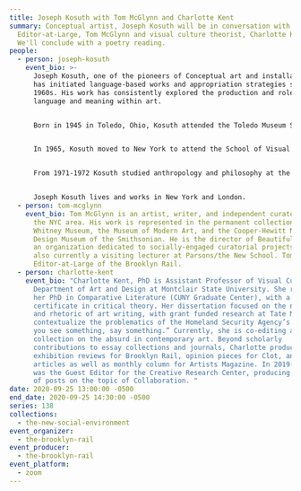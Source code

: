 ```yaml
---
title: Joseph Kosuth with Tom McGlynn and Charlotte Kent
summary: Conceptual artist, Joseph Kosuth will be in conversation with Rail
  Editor-at-Large, Tom McGlynn and visual culture theorist, Charlotte Kent.
  We'll conclude with a poetry reading.
people:
  - person: joseph-kosuth
    event_bio: >-
      Joseph Kosuth, one of the pioneers of Conceptual art and installation art,
      has initiated language-based works and appropriation strategies since the
      1960s. His work has consistently explored the production and role of
      language and meaning within art.


      Born in 1945 in Toledo, Ohio, Kosuth attended the Toledo Museum School of Design from 1955 to 1962 and studied privately under the Belgian painter Line Bloom Draper. From 1963 to 1964, he was enrolled at the Cleveland Institute of Art.


      In 1965, Kosuth moved to New York to attend the School of Visual Arts, where he would later join the faculty. Soon after, he abandoned painting and began making conceptual works, which were first shown in 1967 at the exhibition space he co-founded, known as the Museum of Normal Art. In 1969 Kosuth held his first solo exhibition at Leo Castelli Gallery, New York, and in the same year became the American editor of the journal Art and Language.


      From 1971-1972 Kosuth studied anthropology and philosophy at the New School for Social Research, New York. The philosophy of Ludwig Wittgenstein, amongst others, influenced the development of his art from the late sixties to mid-seventies. His more than fifty-year inquiry into the relation of language to art has taken the form of installations, museum exhibitions, public commissions and publications throughout Europe, the Americas and Asia, including Documenta and the Venice Biennale on multiple occasions.


      Joseph Kosuth lives and works in New York and London.
  - person: tom-mcglynn
    event_bio: Tom McGlynn is an artist, writer, and independent curator based in
      the NYC area. His work is represented in the permanent collections of the
      Whitney Museum, the Museum of Modern Art, and the Cooper-Hewitt National
      Design Museum of the Smithsonian. He is the director of Beautiful Fields,
      an organization dedicated to socially-engaged curatorial projects, and is
      also currently a visiting lecturer at Parsons/the New School. Tom is an
      Editor-at-Large of the Brooklyn Rail.
  - person: charlotte-kent
    event_bio: "Charlotte Kent, PhD is Assistant Professor of Visual Culture in the
      Department of Art and Design at Montclair State University. She received
      her PhD in Comparative Literature (CUNY Graduate Center), with a
      certificate in critical theory. Her dissertation focused on the narratives
      and rhetoric of art writing, with grant funded research at Tate Modern, to
      contextualize the problematics of the Homeland Security Agency’s claim “if
      you see something, say something.” Currently, she is co-editing a
      collection on the absurd in contemporary art. Beyond scholarly
      contributions to essay collections and journals, Charlotte produces
      exhibition reviews for Brooklyn Rail, opinion pieces for Clot, and feature
      articles as well as monthly column for Artists Magazine. In 2019-2020, she
      was the Guest Editor for the Creative Research Center, producing a series
      of posts on the topic of Collaboration. "
date: 2020-09-25 13:00:00 -0500
end_date: 2020-09-25 14:30:00 -0500
series: 138
collections:
  - the-new-social-environment
event_organizer:
  - the-brooklyn-rail
event_producer:
  - the-brooklyn-rail
event_platform:
  - zoom
---
```

